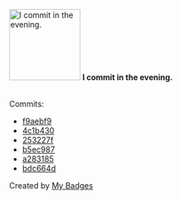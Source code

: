 <img src="https://my-badges.github.io/my-badges/evening-commits.png" alt="I commit in the evening." title="I commit in the evening." width="128">
<strong>I commit in the evening.</strong>
<br><br>

Commits:

- <a href="https://github.com/andypiper/repo-landscape/commit/f9aebf9046943d4d76ba426289b878d128a514b7">f9aebf9</a>
- <a href="https://github.com/andypiper/about-brachio/commit/4c1b430d9cf0d0c3dbc1f0fb21aa4795a3edd781">4c1b430</a>
- <a href="https://github.com/andypiper/about-brachio/commit/253227f463f19b1be6d1178b450fd01ac0abaf6c">253227f</a>
- <a href="https://github.com/andypiper/about-brachio/commit/b5ec987d05dd6fcc0b6395faf69ba1c4bb6c1f2b">b5ec987</a>
- <a href="https://github.com/andypiper/andypiper/commit/a283185e4893e6cf55ae4cf5991d45906a5afa4e">a283185</a>
- <a href="https://github.com/andypiper/andypiper.github.io/commit/bdc664d7e82bedc6b2a1b0e59a0456abd67d5602">bdc664d</a>


Created by <a href="https://github.com/my-badges/my-badges">My Badges</a>